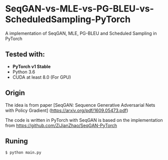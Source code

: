 # SeqGAN-vs-MLE-vs-PG-BLEU-vs-ScheduledSampling-PyTorch
A implementation of SeqGAN, MLE, PG-BLEU and Scheduled Sampling in PyTorch


## Tested with:
* **PyTorch v1 Stable**
* Python 3.6
* CUDA at least 8.0 (For GPU)

## Origin
The idea is from paper [SeqGAN: Sequence Generative Adversarial Nets with Policy Gradient]   (https://arxiv.org/pdf/1609.05473.pdf)

The code is written in PyTorch with SeqGAN is based on the implementation from https://github.com/ZiJianZhao/SeqGAN-PyTorch

## Runing
```
$ python main.py
```

